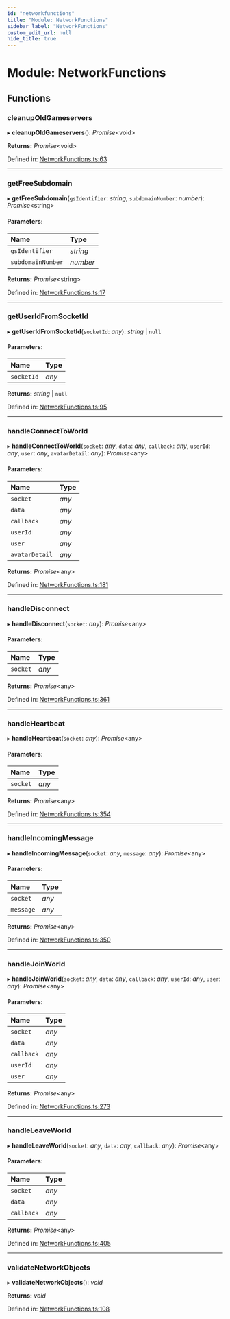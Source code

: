 ```yaml
---
id: "networkfunctions"
title: "Module: NetworkFunctions"
sidebar_label: "NetworkFunctions"
custom_edit_url: null
hide_title: true
---
```


# Module: NetworkFunctions

## Functions

### cleanupOldGameservers

▸ **cleanupOldGameservers**(): *Promise*<void\>

**Returns:** *Promise*<void\>

Defined in: [NetworkFunctions.ts:63](https://github.com/xr3ngine/xr3ngine/blob/7e8e151f1/packages/gameserver/src/NetworkFunctions.ts#L63)

___

### getFreeSubdomain

▸ **getFreeSubdomain**(`gsIdentifier`: *string*, `subdomainNumber`: *number*): *Promise*<string\>

#### Parameters:

| Name | Type |
| :------ | :------ |
| `gsIdentifier` | *string* |
| `subdomainNumber` | *number* |

**Returns:** *Promise*<string\>

Defined in: [NetworkFunctions.ts:17](https://github.com/xr3ngine/xr3ngine/blob/7e8e151f1/packages/gameserver/src/NetworkFunctions.ts#L17)

___

### getUserIdFromSocketId

▸ **getUserIdFromSocketId**(`socketId`: *any*): *string* \| ``null``

#### Parameters:

| Name | Type |
| :------ | :------ |
| `socketId` | *any* |

**Returns:** *string* \| ``null``

Defined in: [NetworkFunctions.ts:95](https://github.com/xr3ngine/xr3ngine/blob/7e8e151f1/packages/gameserver/src/NetworkFunctions.ts#L95)

___

### handleConnectToWorld

▸ **handleConnectToWorld**(`socket`: *any*, `data`: *any*, `callback`: *any*, `userId`: *any*, `user`: *any*, `avatarDetail`: *any*): *Promise*<any\>

#### Parameters:

| Name | Type |
| :------ | :------ |
| `socket` | *any* |
| `data` | *any* |
| `callback` | *any* |
| `userId` | *any* |
| `user` | *any* |
| `avatarDetail` | *any* |

**Returns:** *Promise*<any\>

Defined in: [NetworkFunctions.ts:181](https://github.com/xr3ngine/xr3ngine/blob/7e8e151f1/packages/gameserver/src/NetworkFunctions.ts#L181)

___

### handleDisconnect

▸ **handleDisconnect**(`socket`: *any*): *Promise*<any\>

#### Parameters:

| Name | Type |
| :------ | :------ |
| `socket` | *any* |

**Returns:** *Promise*<any\>

Defined in: [NetworkFunctions.ts:361](https://github.com/xr3ngine/xr3ngine/blob/7e8e151f1/packages/gameserver/src/NetworkFunctions.ts#L361)

___

### handleHeartbeat

▸ **handleHeartbeat**(`socket`: *any*): *Promise*<any\>

#### Parameters:

| Name | Type |
| :------ | :------ |
| `socket` | *any* |

**Returns:** *Promise*<any\>

Defined in: [NetworkFunctions.ts:354](https://github.com/xr3ngine/xr3ngine/blob/7e8e151f1/packages/gameserver/src/NetworkFunctions.ts#L354)

___

### handleIncomingMessage

▸ **handleIncomingMessage**(`socket`: *any*, `message`: *any*): *Promise*<any\>

#### Parameters:

| Name | Type |
| :------ | :------ |
| `socket` | *any* |
| `message` | *any* |

**Returns:** *Promise*<any\>

Defined in: [NetworkFunctions.ts:350](https://github.com/xr3ngine/xr3ngine/blob/7e8e151f1/packages/gameserver/src/NetworkFunctions.ts#L350)

___

### handleJoinWorld

▸ **handleJoinWorld**(`socket`: *any*, `data`: *any*, `callback`: *any*, `userId`: *any*, `user`: *any*): *Promise*<any\>

#### Parameters:

| Name | Type |
| :------ | :------ |
| `socket` | *any* |
| `data` | *any* |
| `callback` | *any* |
| `userId` | *any* |
| `user` | *any* |

**Returns:** *Promise*<any\>

Defined in: [NetworkFunctions.ts:273](https://github.com/xr3ngine/xr3ngine/blob/7e8e151f1/packages/gameserver/src/NetworkFunctions.ts#L273)

___

### handleLeaveWorld

▸ **handleLeaveWorld**(`socket`: *any*, `data`: *any*, `callback`: *any*): *Promise*<any\>

#### Parameters:

| Name | Type |
| :------ | :------ |
| `socket` | *any* |
| `data` | *any* |
| `callback` | *any* |

**Returns:** *Promise*<any\>

Defined in: [NetworkFunctions.ts:405](https://github.com/xr3ngine/xr3ngine/blob/7e8e151f1/packages/gameserver/src/NetworkFunctions.ts#L405)

___

### validateNetworkObjects

▸ **validateNetworkObjects**(): *void*

**Returns:** *void*

Defined in: [NetworkFunctions.ts:108](https://github.com/xr3ngine/xr3ngine/blob/7e8e151f1/packages/gameserver/src/NetworkFunctions.ts#L108)
